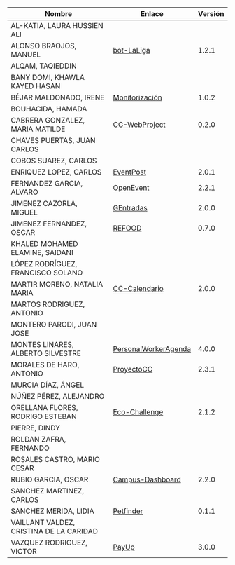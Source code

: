| Nombre | Enlace | Versión |
|--------|--------|---------|
|AL-KATIA, LAURA HUSSIEN ALI | | |
|ALONSO BRAOJOS, MANUEL | [bot-LaLiga](https://github.com/manuelalonsobraojos/cc-proyecto) | 1.2.1 |
|ALQAM, TAQIEDDIN | | |
|BANY DOMI, KHAWLA KAYED HASAN | | |
|BÉJAR MALDONADO, IRENE | [Monitorización](https://github.com/ibe16/CC-19-20-Proyecto) | 1.0.2 |
|BOUHACIDA, HAMADA | | |
|CABRERA GONZALEZ, MARIA MATILDE | [CC-WebProject](https://github.com/mati3/CC-WebProject) | 0.2.0 |
|CHAVES PUERTAS, JUAN CARLOS | | |
|COBOS SUAREZ, CARLOS | | |
|ENRIQUEZ LOPEZ, CARLOS | [EventPost](https://github.com/carlos-el/EventPost-CCProject) | 2.0.1 |
|FERNANDEZ GARCIA, ALVARO | [OpenEvent](https://github.com/alvarillo89/UGR-CC-Project) | 2.2.1 |
|JIMENEZ CAZORLA, MIGUEL |[GEntradas](https://github.com/iMiguel10/Proyecto-CC) | 2.0.0 |
|JIMENEZ FERNANDEZ, OSCAR | [REFOOD](https://github.com/yoskitar/Cloud-Computing-CC) | 0.7.0 |
|KHALED MOHAMED ELAMINE, SAIDANI | | |
|LÓPEZ RODRÍGUEZ, FRANCISCO SOLANO | | |
|MARTIR MORENO, NATALIA MARIA | [CC-Calendario](https://github.com/natalia2911/Proyecto-CloudComputing) | 2.0.0 |
|MARTOS RODRIGUEZ, ANTONIO | | |
|MONTERO PARODI, JUAN JOSE | | |
|MONTES LINARES, ALBERTO SILVESTRE | [PersonalWorkerAgenda](https://github.com/albertosml/PersonalWorkerAgenda) | 4.0.0 |
|MORALES DE HARO, ANTONIO | [ProyectoCC](https://github.com/antmordhar/ProyectoCC) | 2.3.1  |
|MURCIA DÍAZ, ÁNGEL | | |
|NÚÑEZ PÉREZ, ALEJANDRO| | |
|ORELLANA FLORES, RODRIGO ESTEBAN | [Eco-Challenge](https://github.com/rodrigo-orellana/eco-challenge) | 2.1.2 |
|PIERRE, DINDY | | |
|ROLDAN ZAFRA, FERNANDO | | |
|ROSALES CASTRO, MARIO CESAR | | |
|RUBIO GARCIA, OSCAR | [Campus-Dashboard](https://github.com/OscarRubioGarcia/CCProyecto) | 2.2.0 |
|SANCHEZ MARTINEZ, CARLOS | | |
|SANCHEZ MERIDA, LIDIA | [Petfinder](https://github.com/lidiasm/ProyectoCC) | 0.1.1 |
|VAILLANT VALDEZ, CRISTINA DE LA CARIDAD | | |
|VAZQUEZ RODRIGUEZ, VICTOR | [PayUp](https://github.com/varrrro/pay-up) | 3.0.0 |

